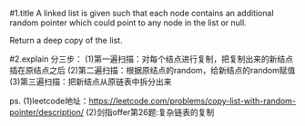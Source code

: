 #1.title
A linked list is given such that each node contains an additional random pointer which could point to any node in the list or null.

Return a deep copy of the list.

#2.explain
分三步：
 (1)第一遍扫描：对每个结点进行复制，把复制出来的新结点插在原结点之后
 (2)第二遍扫描：根据原结点的random，给新结点的random赋值
 (3)第三遍扫描：把新结点从原链表中拆分出来
 
 ps.
 (1)leetcode地址：https://leetcode.com/problems/copy-list-with-random-pointer/description/
 (2)剑指offer第26题:复杂链表的复制